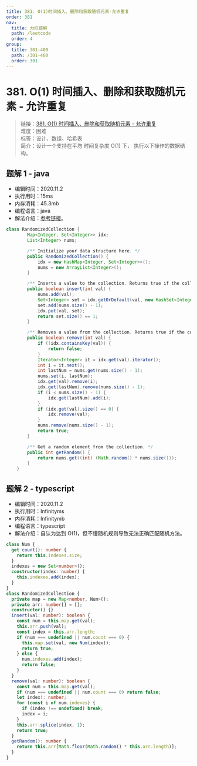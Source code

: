 ```yaml
---
title: 381. O(1)时间插入、删除和获取随机元素-允许重复
order: 381
nav:
  title: 力扣题解
  path: /leetcode
  order: 4
group:
  title: 301-400
  path: /301-400
  order: 301
---
```


# 381. O(1) 时间插入、删除和获取随机元素 - 允许重复

> 链接：[381. O(1) 时间插入、删除和获取随机元素 - 允许重复](https://leetcode-cn.com/problems/insert-delete-getrandom-o1-duplicates-allowed/)  
> 难度：困难  
> 标签：设计、数组、哈希表  
> 简介：设计一个支持在平均 时间复杂度 O(1) 下， 执行以下操作的数据结构。

## 题解 1 - java

- 编辑时间：2020.11.2
- 执行用时：15ms
- 内存消耗：45.3mb
- 编程语言：java
- 解法介绍：[参考链接](https://leetcode-cn.com/problems/insert-delete-getrandom-o1-duplicates-allowed/solution/o1-shi-jian-cha-ru-shan-chu-he-huo-qu-sui-ji-yua-5/)。

```java
class RandomizedCollection {
        Map<Integer, Set<Integer>> idx;
        List<Integer> nums;

        /** Initialize your data structure here. */
        public RandomizedCollection() {
            idx = new HashMap<Integer, Set<Integer>>();
            nums = new ArrayList<Integer>();
        }

        /** Inserts a value to the collection. Returns true if the collection did not already contain the specified element. */
        public boolean insert(int val) {
            nums.add(val);
            Set<Integer> set = idx.getOrDefault(val, new HashSet<Integer>());
            set.add(nums.size() - 1);
            idx.put(val, set);
            return set.size() == 1;
        }

        /** Removes a value from the collection. Returns true if the collection contained the specified element. */
        public boolean remove(int val) {
            if (!idx.containsKey(val)) {
                return false;
            }
            Iterator<Integer> it = idx.get(val).iterator();
            int i = it.next();
            int lastNum = nums.get(nums.size() - 1);
            nums.set(i, lastNum);
            idx.get(val).remove(i);
            idx.get(lastNum).remove(nums.size() - 1);
            if (i < nums.size() - 1) {
                idx.get(lastNum).add(i);
            }
            if (idx.get(val).size() == 0) {
                idx.remove(val);
            }
            nums.remove(nums.size() - 1);
            return true;
        }

        /** Get a random element from the collection. */
        public int getRandom() {
            return nums.get((int) (Math.random() * nums.size()));
        }
    }
```

## 题解 2 - typescript

- 编辑时间：2020.11.2
- 执行用时：Infinityms
- 内存消耗：Infinitymb
- 编程语言：typescript
- 解法介绍：自认为达到 O(1)，但不懂随机规则导致无法正确匹配随机方法。

```typescript
class Num {
  get count(): number {
    return this.indexes.size;
  }
  indexes = new Set<number>();
  constructor(index: number) {
    this.indexes.add(index);
  }
}
class RandomizedCollection {
  private map = new Map<number, Num>();
  private arr: number[] = [];
  constructor() {}
  insert(val: number): boolean {
    const num = this.map.get(val);
    this.arr.push(val);
    const index = this.arr.length;
    if (num === undefined || num.count === 0) {
      this.map.set(val, new Num(index));
      return true;
    } else {
      num.indexes.add(index);
      return false;
    }
  }
  remove(val: number): boolean {
    const num = this.map.get(val);
    if (num === undefined || num.count === 0) return false;
    let index!: number;
    for (const i of num.indexes) {
      if (index !== undefined) break;
      index = i;
    }
    this.arr.splice(index, 1);
    return true;
  }
  getRandom(): number {
    return this.arr[Math.floor(Math.random() * this.arr.length)];
  }
}
```
